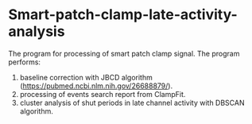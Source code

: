 # Smart-patch-clamp-late-activity-analysis

The program for processing of smart patch clamp signal.
The program performs:
  1. baseline correction with JBCD algorithm (https://pubmed.ncbi.nlm.nih.gov/26688879/).
  2. processing of events search report from ClampFit.
  3. cluster analysis of shut periods in late channel activity with DBSCAN algorithm.

